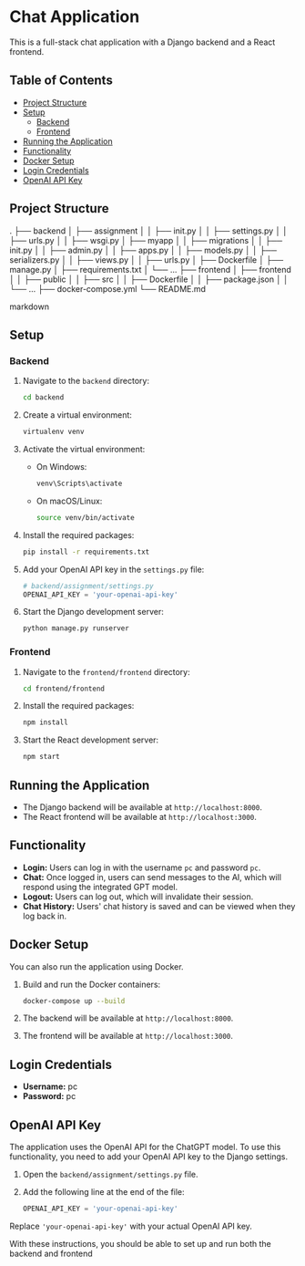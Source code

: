 # Chat Application

This is a full-stack chat application with a Django backend and a React frontend.

## Table of Contents

- [Project Structure](#project-structure)
- [Setup](#setup)
  - [Backend](#backend)
  - [Frontend](#frontend)
- [Running the Application](#running-the-application)
- [Functionality](#functionality)
- [Docker Setup](#docker-setup)
- [Login Credentials](#login-credentials)
- [OpenAI API Key](#openai-api-key)

## Project Structure

.
├── backend
│ ├── assignment
│ │ ├── init.py
│ │ ├── settings.py
│ │ ├── urls.py
│ │ ├── wsgi.py
│ ├── myapp
│ │ ├── migrations
│ │ ├── init.py
│ │ ├── admin.py
│ │ ├── apps.py
│ │ ├── models.py
│ │ ├── serializers.py
│ │ ├── views.py
│ │ ├── urls.py
│ ├── Dockerfile
│ ├── manage.py
│ ├── requirements.txt
│ └── ...
├── frontend
│ ├── frontend
│ │ ├── public
│ │ ├── src
│ │ ├── Dockerfile
│ │ ├── package.json
│ │ └── ...
├── docker-compose.yml
└── README.md

markdown


## Setup

### Backend

1. Navigate to the `backend` directory:

    ```bash
    cd backend
    ```

2. Create a virtual environment:

    ```bash
    virtualenv venv
    ```

3. Activate the virtual environment:

    - On Windows:

      ```bash
      venv\Scripts\activate
      ```

    - On macOS/Linux:

      ```bash
      source venv/bin/activate
      ```

4. Install the required packages:

    ```bash
    pip install -r requirements.txt
    ```

5. Add your OpenAI API key in the `settings.py` file:

    ```python
    # backend/assignment/settings.py
    OPENAI_API_KEY = 'your-openai-api-key'
    ```

6. Start the Django development server:

    ```bash
    python manage.py runserver
    ```

### Frontend

1. Navigate to the `frontend/frontend` directory:

    ```bash
    cd frontend/frontend
    ```

2. Install the required packages:

    ```bash
    npm install
    ```

3. Start the React development server:

    ```bash
    npm start
    ```

## Running the Application

- The Django backend will be available at `http://localhost:8000`.
- The React frontend will be available at `http://localhost:3000`.

## Functionality

- **Login:** Users can log in with the username `pc` and password `pc`.
- **Chat:** Once logged in, users can send messages to the AI, which will respond using the integrated GPT model.
- **Logout:** Users can log out, which will invalidate their session.
- **Chat History:** Users' chat history is saved and can be viewed when they log back in.

## Docker Setup

You can also run the application using Docker.

1. Build and run the Docker containers:

    ```bash
    docker-compose up --build
    ```

2. The backend will be available at `http://localhost:8000`.
3. The frontend will be available at `http://localhost:3000`.

## Login Credentials

- **Username:** pc
- **Password:** pc

## OpenAI API Key

The application uses the OpenAI API for the ChatGPT model. To use this functionality, you need to add your OpenAI API key to the Django settings.

1. Open the `backend/assignment/settings.py` file.
2. Add the following line at the end of the file:

    ```python
    OPENAI_API_KEY = 'your-openai-api-key'
    ```

Replace `'your-openai-api-key'` with your actual OpenAI API key.

With these instructions, you should be able to set up and run both the backend and frontend
